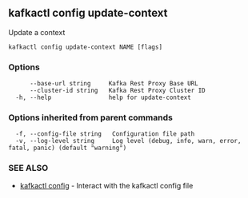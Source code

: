 ## kafkactl config update-context

Update a context

```
kafkactl config update-context NAME [flags]
```

### Options

```
      --base-url string     Kafka Rest Proxy Base URL
      --cluster-id string   Kafka Rest Proxy Cluster ID
  -h, --help                help for update-context
```

### Options inherited from parent commands

```
  -f, --config-file string   Configuration file path
  -v, --log-level string     Log level (debug, info, warn, error, fatal, panic) (default "warning")
```

### SEE ALSO

* [kafkactl config](kafkactl_config.md)	 - Interact with the kafkactl config file

